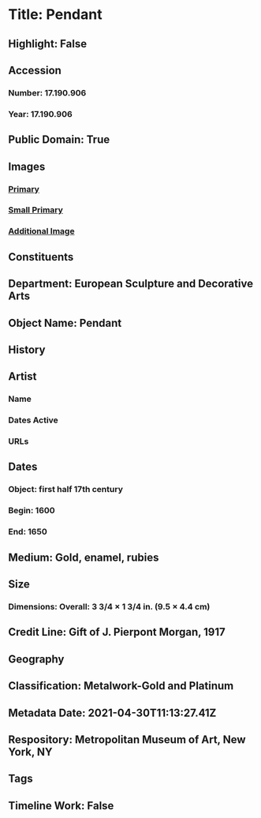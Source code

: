 # Title: Pendant
## Highlight: False
## Accession
### Number: 17.190.906
### Year: 17.190.906
## Public Domain: True
## Images
### [Primary](https://images.metmuseum.org/CRDImages/es/original/38894.jpg)
### [Small Primary](https://images.metmuseum.org/CRDImages/es/web-large/38894.jpg)
### [Additional Image](https://images.metmuseum.org/CRDImages/es/original/38895.jpg)
## Constituents
## Department: European Sculpture and Decorative Arts
## Object Name: Pendant
## History
## Artist
### Name
### Dates Active
### URLs
## Dates
### Object: first half 17th century
### Begin: 1600
### End: 1650
## Medium: Gold, enamel, rubies
## Size
### Dimensions: Overall: 3 3/4 × 1 3/4 in. (9.5 × 4.4 cm)
## Credit Line: Gift of J. Pierpont Morgan, 1917
## Geography
## Classification: Metalwork-Gold and Platinum
## Metadata Date: 2021-04-30T11:13:27.41Z
## Respository: Metropolitan Museum of Art, New York, NY
## Tags
## Timeline Work: False